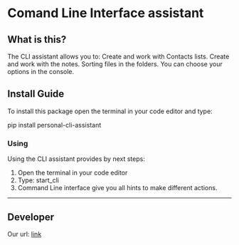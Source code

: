 # Comand Line Interface assistant

## What is this?

The CLI assistant allows you to:
Create and work with Contacts lists.
Create and work with the notes.
Sorting files in the folders.
You can choose your options in the console.

## Install Guide

To install this package open the terminal in your code editor and type:

pip install personal-cli-assistant

### Using

Using the CLI assistant provides by next steps:

1. Open the terminal in your code editor
2. Type: start_cli
3. Command Line interface give you all hints to make different actions.

---

## Developer

Our url: [link](https://github.com/mykhailooprelyansky/personal_assistant_group_03)

